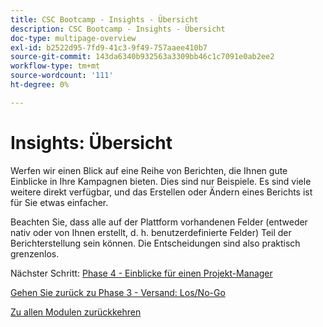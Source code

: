 ```yaml
---
title: CSC Bootcamp - Insights - Übersicht
description: CSC Bootcamp - Insights - Übersicht
doc-type: multipage-overview
exl-id: b2522d95-7fd9-41c3-9f49-757aaee410b7
source-git-commit: 143da6340b932563a3309bb46c1c7091e0ab2ee2
workflow-type: tm+mt
source-wordcount: '111'
ht-degree: 0%

---
```


# Insights: Übersicht

Werfen wir einen Blick auf eine Reihe von Berichten, die Ihnen gute Einblicke in Ihre Kampagnen bieten.  Dies sind nur Beispiele.  Es sind viele weitere direkt verfügbar, und das Erstellen oder Ändern eines Berichts ist für Sie etwas einfacher.

Beachten Sie, dass alle auf der Plattform vorhandenen Felder (entweder nativ oder von Ihnen erstellt, d. h. benutzerdefinierte Felder) Teil der Berichterstellung sein können.  Die Entscheidungen sind also praktisch grenzenlos.

Nächster Schritt: [Phase 4 - Einblicke für einen Projekt-Manager](./project-manager.md)

[Gehen Sie zurück zu Phase 3 - Versand: Los/No-Go](../delivery/go-nogo.md)

[Zu allen Modulen zurückkehren](../../overview.md)
